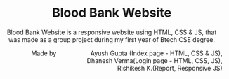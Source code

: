 <h1 align='center'sytle="font-family = Ubuntu, sans-serif"> Blood Bank Website</h1>
<p align="center" >Blood Bank Website is a responsive website using HTML, CSS & JS, that was made as a group project during my first year of Btech CSE degree.</font>

<p align="right">Made by &emsp;&emsp;&emsp;&emsp;&emsp; Ayush Gupta (Index page - HTML, CSS & JS),<br>Dhanesh Verma(Login page - HTML, CSS, JS),<br> Rishikesh K.(Report, Responsive JS)</p>
